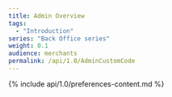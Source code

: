 ```yaml
---
title: Admin Overview
tags:
  - "Introduction"
series: "Back Office series"
weight: 0.1
audience: merchants
permalink: /api/1.0/AdminCustomCode
---
```

{% include api/1.0/preferences-content.md %}
